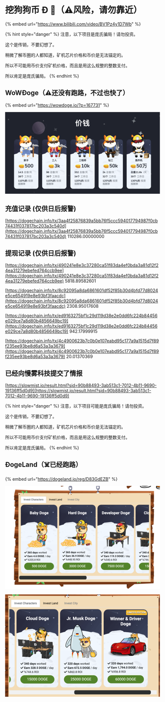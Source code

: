 # 挖狗狗币 Ð 🐶（⚠️风险，请勿靠近）

{% embed url="https://www.bilibili.com/video/BV1Pz4y1D7Wb" %}

{% hint style="danger" %}
注意，以下项目是庞氏骗局！请勿投资。

这个是传销，不要幻想了。

稍微了解币圈的人都知道，矿机芯片价格和币价是无法锚定的。

所以不可能用币价支付矿机价格，而且是用这么规整的整数支付。

所以肯定是庞氏骗局。
{% endhint %}

## **WoW**Ð**oge（⚠️**还没有**跑路，不过也快了）**

{% embed url="https://wowdoge.io/?p=167731" %}

![](../.gitbook/assets/ping-mu-kuai-zhao-20210410-xia-wu-3.07.19.png)

## 充值记录 \(仅供日后报警\)

[https://dogechain.info/tx/3aa4f25876839a5bb76f5ccc594017794987f0cb74431f037817bc203a3c540d](https://dogechain.info/tx/3aa4f25876839a5bb76f5ccc594017794987f0cb74431f037817bc203a3c540d)  110286.00000000  


## 提现记录 \(仅供日后报警\)

[https://dogechain.info/tx/490241e8e3c37280ca51f83da4ef0bda3a81d12f24ea31279ebefed764ccb9ee](https://dogechain.info/tx/490241e8e3c37280ca51f83da4ef0bda3a81d12f24ea31279ebefed764ccb9ee)  5818.89582601

[https://dogechain.info/tx/8c92095a8da6861601df52f85b30d4bfd77d8024e5ce654919e8e93bf3faacdc](https://dogechain.info/tx/8c92095a8da6861601df52f85b30d4bfd77d8024e5ce654919e8e93bf3faacdc)  2308.95017608

[https://dogechain.info/tx/ed9163275bf1c29d119d38e2e0dd6fc224b84456e029ce7a8d80b4856649bc19](https://dogechain.info/tx/ed9163275bf1c29d119d38e2e0dd6fc224b84456e029ce7a8d80b4856649bc19)  942.17999915

[https://dogechain.info/tx/4c4900623b7c0b0e107eabd95c177a9a1515d7f89f235ee93be8d6a53a3a3679](https://dogechain.info/tx/4c4900623b7c0b0e107eabd95c177a9a1515d7f89f235ee93be8d6a53a3a3679)  20.01370369

## 已经向慢雾科技提交了情报

[https://slowmist.io/result.html?sid=90b88493-3ab513c1-7012-4b11-9690-19136ff5d0d9](https://slowmist.io/result.html?sid=90b88493-3ab513c1-7012-4b11-9690-19136ff5d0d9)

{% hint style="danger" %}
注意，以下项目可能是庞氏骗局！请勿投资。

这个是传销，不要幻想了。  
  
稍微了解币圈的人都知道，矿机芯片价格和币价是无法锚定的。  
  
所以不可能用币价支付矿机价格，而且是用这么规整的整数支付。  
  
所以肯定是庞氏骗局。
{% endhint %}

## Ð**ogeLand（☠️已经跑路）**

{% embed url="https://dogeland.io/reg/D83GdEZB" %}

![](../.gitbook/assets/ping-mu-kuai-zhao-20210411-xia-wu-3.46.16.png)

![](../.gitbook/assets/ping-mu-kuai-zhao-20210411-xia-wu-3.54.36.png)

